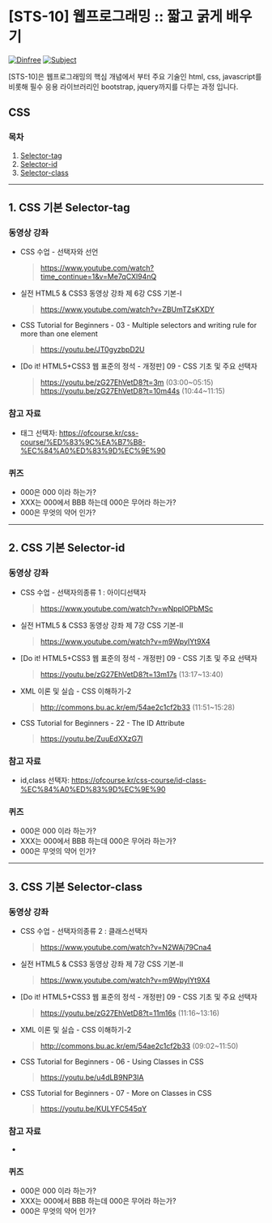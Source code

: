 

# [STS-10] 웹프로그래밍 :: 짧고 굵게 배우기

[![Dinfree][din-badge]][din-url]
[![Subject][basic-badge]][din-url]

[STS-10]은 웹프로그래밍의 핵심 개념에서 부터 주요 기술인 html, css, javascript를 비롯해 필수 응용 라이브러리인 bootstrap, jquery까지를 다루는 과정 입니다.

## CSS


### 목차
1. [Selector-tag](#css1)
2. [Selector-id](#css2)
3. [Selector-class](#css3)

---
<a id="css1"></a> 
## 1. CSS 기본 Selector-tag


### 동영상 강좌
- CSS 수업 - 선택자와 선언
  > https://www.youtube.com/watch?time_continue=1&v=Me7qCXl94nQ

- 실전 HTML5 & CSS3 동영상 강좌 제 6강 CSS 기본-I
  > https://www.youtube.com/watch?v=ZBUmTZsKXDY

- CSS Tutorial for Beginners - 03 - Multiple selectors and writing rule for more than one element
  > https://youtu.be/JT0gyzbpD2U

- [Do it! HTML5+CSS3 웹 표준의 정석 - 개정판] 09 - CSS 기초 및 주요 선택자
  > https://youtu.be/zG27EhVetD8?t=3m (03:00~05:15)
  > https://youtu.be/zG27EhVetD8?t=10m44s (10:44~11:15)
  

### 참고 자료
- 태그 선택자: https://ofcourse.kr/css-course/%ED%83%9C%EA%B7%B8-%EC%84%A0%ED%83%9D%EC%9E%90 

### 퀴즈
- 000은 000 이라 하는가?
- XXX는 000에서 BBB 하는데 000은 무어라 하는가?
- 000은 무엇의 약어 인가?

---
<a id="css2"></a> 
## 2. CSS 기본 Selector-id


### 동영상 강좌
- CSS 수업 - 선택자의종류 1 : 아이디선택자
  > https://www.youtube.com/watch?v=wNpplOPbMSc

- 실전 HTML5 & CSS3 동영상 강좌 제 7강 CSS 기본-II
  > https://www.youtube.com/watch?v=m9WpyIYt9X4

- [Do it! HTML5+CSS3 웹 표준의 정석 - 개정판] 09 - CSS 기초 및 주요 선택자
  > https://youtu.be/zG27EhVetD8?t=13m17s (13:17~13:40)

- XML 이론 및 실습 - CSS 이해하기-2
  > http://commons.bu.ac.kr/em/54ae2c1cf2b33 (11:51~15:28)

- CSS Tutorial for Beginners - 22 - The ID Attribute
  > https://youtu.be/ZuuEdXXzG7I
  

### 참고 자료
- id,class 선택자: https://ofcourse.kr/css-course/id-class-%EC%84%A0%ED%83%9D%EC%9E%90

### 퀴즈
- 000은 000 이라 하는가?
- XXX는 000에서 BBB 하는데 000은 무어라 하는가?
- 000은 무엇의 약어 인가?

---
<a id="css3"></a> 
## 3. CSS 기본 Selector-class


### 동영상 강좌
- CSS 수업 - 선택자의종류 2 : 클래스선택자
  > https://www.youtube.com/watch?v=N2WAj79Cna4

- 실전 HTML5 & CSS3 동영상 강좌 제 7강 CSS 기본-II
  > https://www.youtube.com/watch?v=m9WpyIYt9X4 

- [Do it! HTML5+CSS3 웹 표준의 정석 - 개정판] 09 - CSS 기초 및 주요 선택자
  > https://youtu.be/zG27EhVetD8?t=11m16s (11:16~13:16)

- XML 이론 및 실습 - CSS 이해하기-2
  > http://commons.bu.ac.kr/em/54ae2c1cf2b33 (09:02~11:50)

- CSS Tutorial for Beginners - 06 - Using Classes in CSS
  > https://youtu.be/u4dLB9NP3IA

- CSS Tutorial for Beginners - 07 - More on Classes in CSS
  > https://youtu.be/KULYFC545qY



### 참고 자료
- 


### 퀴즈
- 000은 000 이라 하는가?
- XXX는 000에서 BBB 하는데 000은 무어라 하는가?
- 000은 무엇의 약어 인가?


[din-badge]:https://img.shields.io/badge/dinfree-edu-orange.svg
[din-url]:https://github.com/dinfree
[basic-badge]:https://img.shields.io/badge/core-basic-green.svg
